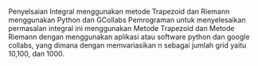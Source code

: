 Penyelsaian Integral menggunakan metode Trapezoid dan Riemann menggunakan Python dan GCollabs
Pemrograman untuk menyelesaikan permasalan integral ini menggunakan Metode Trapezoid dan Metode Riemann dengan menggunakan aplikasi atau software python dan google collabs, yang dimana dengan memvariasikan n sebagai jumlah grid yaitu 10,100, dan 1000.
